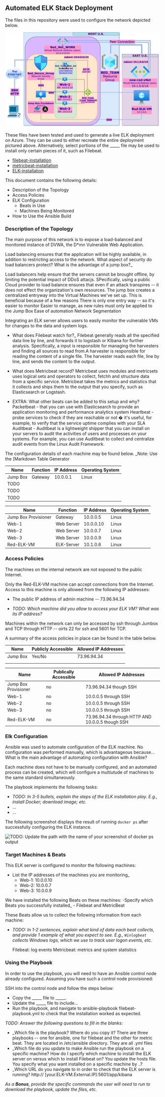 ## Automated ELK Stack Deployment

The files in this repository were used to configure the network depicted below.

![](images/diagram.png)

These files have been tested and used to generate a live ELK deployment on Azure. They can be used to either recreate the entire deployment pictured above. Alternatively, select portions of the _____ file may be used to install only certain pieces of it, such as Filebeat.

  - [filebeat-installation](https://github.com/kikko-the-killer/safe-with-ELK/blob/main/ansible/filebeat-playbook.yml)
  - [metricbeat-installation](https://github.com/kikko-the-killer/safe-with-ELK/blob/main/ansible/Metricbeat-Playbook.yml)
  - [ELK-installation](https://github.com/kikko-the-killer/safe-with-ELK/blob/main/ansible/install-elk.yml)

This document contains the following details:
- Description of the Topology
- Access Policies
- ELK Configuration
  - Beats in Use
  - Machines Being Monitored
- How to Use the Ansible Build


### Description of the Topology

The main purpose of this network is to expose a load-balanced and monitored instance of DVWA, the D*mn Vulnerable Web Application.

Load balancing ensures that the application will be highly available, in addition to restricting access to the network.
What aspect of security do load balancers protect? What is the advantage of a jump box?_

Load balancers help ensure that the servers cannot be brought offline, by limiting the potential impact of DDoS attacjs. SPecifically, using a public Cloud provider to load balance ensures that even if an attack transpires -- it does not effect the organization's own resources.
The jump box creates a centralized entryway into the Virtual Machines we've set up. This is beneficial because of a few reasons
There is only one entry way -- so it's easier to monitor 
Easier to manage, as new rules must only be applied to the Jump Box
Ease of automation
Network Segmentation

Integrating an ELK server allows users to easily monitor the vulnerable VMs for changes to the data and system logs. 
- What does Filebeat watch for?_
Filebeat generally reads all the specified data line by line, and forwards it to logstash or KIbana for further analysis. Specifically, a input is responsible for managing the harvesters and finding all sources to read from.A harvester is responsible for reading the content of a single file. The harvester reads each file, line by line, and sends the content to the output.
- What does Metricbeat record?
Metricbeat uses modules and metricsets uses logical sets and operators to collect, fetchh and structure data from a specific service. Metricbeat takes the metrics and statistics that it collects and ships them to the output that you specify, such as Elasticsearch or Logstash. 


- EXTRA: What other beats can be added to this setup and why?
 Packetbeat - that you can use with Elasticsearch to provide an application monitoring and performance analytics system
 Heartbeat - probe services to check if they are reachable or not � it's useful, for example, to verify that the service uptime complies with your SLA 
 Auditbeat - Auditbeat is a lightweight shipper that you can install on your servers to audit the activities of users and processes on your systems. For example, you can use Auditbeat to collect and centralize audit events from the Linux Audit Framework.

The configuration details of each machine may be found below.
_Note: Use the [Markdown Table Generator

| Name     | Function | IP Address | Operating System |
|----------|----------|------------|------------------|
| Jump Box | Gateway  | 10.0.0.1   | Linux            |
| TODO     |          |            |                  |
| TODO     |          |            |                  |
| TODO     |          |            |                  |


| Name  | Function | IP Address | Operating System |
|---|---|---|---|
| Jump Box Provisioner | Gateway | 10.0.0.5 | Linux |
| Web-1  | Web Server | 10.0.0.10 | Linux |
| Web-2 | Web Server | 10.0.0.7 | Linux |
| Web-3 | Web Server | 10.0.0.9 | Linux |
| Red-ELK-VM | ELK-Server | 10.1.0.6 | Linux |


### Access Policies

The machines on the internal network are not exposed to the public Internet. 

Only the Red-ELK-VM machine can accept connections from the Internet. Access to this machine is only allowed from the following IP addresses:
- The public IP address of admin machine -- 73.96.94.34

- _TODO: Which machine did you allow to access your ELK VM? What was its IP address?_

Machines within the network can only be accessed by ssh through Jumbox and TCP through HTTP -- oirts 22 for ssh and 5601 for TCP.


A summary of the access policies in place can be found in the table below.

| Name     | Publicly Accessible | Allowed IP Addresses |
|----------|---------------------|----------------------|
| Jump Box | Yes/No              | 73.96.94.34|
|          |                     |                      |
|          |                     |                      |

| Name                 | Publically Accessible | Allowed IP Addresses                             |
|----------------------|-----------------------|--------------------------------------------------|
| Jump Box Provisioner | no                    | 73.96.94.34 though SSH                           |
| Web-1                | no                    | 10.0.0.5 through SSH                             |
| Web-2                | no                    | 10.0.0.5 through SSH                             |
| Web-3                | no                    | 10.0.0.5 through SSH                             |
| Red-ELK-VM           | no                    | 73.96.94.34 through HTTP AND 10.0.0.5 though SSH |

### Elk Configuration

Ansible was used to automate configuration of the ELK machine. No configuration was performed manually, which is advantageous because...
What is the main advantage of automating configuration with Ansible?

Each machine does not have to be manually configured, and an automated process can be created, which will configure a multiutude of machines to the same standard simultaneously. 


The playbook implements the following tasks:
- _TODO: In 3-5 bullets, explain the steps of the ELK installation play. E.g., install Docker; download image; etc._
- ...
- ...

The following screenshot displays the result of running `docker ps` after successfully configuring the ELK instance.

![TODO: Update the path with the name of your screenshot of docker ps output](Images/docker_ps_output.png)

### Target Machines & Beats
This ELK server is configured to monitor the following machines:
- List the IP addresses of the machines you are monitoring_
	- Web-1: 10.0.0.10
	- Web-2: 10.0.0.7
	- Web-3: 10.0.0.9

We have installed the following Beats on these machines:
-Specify which Beats you successfully installed_
	- Filebeat and MetricBeat

These Beats allow us to collect the following information from each machine:
- _TODO: In 1-2 sentences, explain what kind of data each beat collects, and provide 1 example of what you expect to see. E.g., `Winlogbeat` collects Windows logs, which we use to track user logon events, etc._

    Filebeat: log events
    Metricbeat: metrics and system statistics

### Using the Playbook
In order to use the playbook, you will need to have an Ansible control node already configured. Assuming you have such a control node provisioned: 

SSH into the control node and follow the steps below:
- Copy the _____ file to _____.
- Update the _____ file to include...
- Run the playbook, and navigate to ansible-playbook filebeat-playbook.yml to check that the installation worked as expected.

_TODO: Answer the following questions to fill in the blanks:_
- _Which file is the playbook? Where do you copy it?
There are three playbooks -- one for ansible, one for filebeat and the other for metric beat. They are located in /etc/ansible directory. They are all .yml files
- _Which file do you update to make Ansible run the playbook on a specific machine? How do I specify which machine to install the ELK server on versus which to install Filebeat on?
You update the hosts file. You specify what you want installed on a specific machine by ..?
- _Which URL do you navigate to in order to check that the ELK server is running?
http:// [your.ELK-VM.External.IP]:5601/app/kibana

_As a **Bonus**, provide the specific commands the user will need to run to download the playbook, update the files, etc._